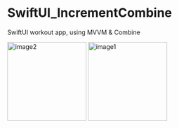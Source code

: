 # SwiftUI_IncrementCombine
SwiftUI workout app, using MVVM &amp; Combine


<img width="180" alt="image2" src="https://user-images.githubusercontent.com/44812411/103437013-74f8e600-4c22-11eb-9428-b1153d5ccb73.png"> <img width="180" alt="image1" src="https://user-images.githubusercontent.com/44812411/103437014-76c2a980-4c22-11eb-9314-897a67dca9fe.png">





